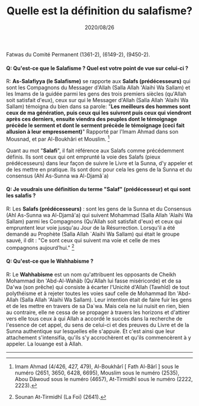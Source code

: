 ﻿---
layout: article
title: "Quelle est la définition du salafisme?"
publisher: "alsalafiyyah@icloud.com"
source: "Fatwas du Comité Permanent (1361-2), (6149-2), (9450-2)"
hijri: Muharram 7, 1442 AH
date: 2020/08/26
permalink: /fr-salafisme/
shaykhs: 
 - Shaykh Abdul-Aziz Bin Baz
 - Shaykh Abdul-Razzaq al-Afify
 - Shaykh Abdullah ibn Ghudayyan
 - Shaykh Abdullah ibn Qa'ud
---

Fatwas du Comité Permanent (1361-2), (6149-2), (9450-2).

#### Q: Qu'est-ce que le Salafisme ? Quel est votre point de vue sur celui-ci ? 

R: **As-Salafiyya (le Salafisme)** se rapporte aux **Salafs (prédécesseurs)** qui sont les Compagnons du Messager d'Allah (Salla Allah 'Alaihi Wa Sallam) et les Imams de la guidée parmi les gens des trois premiers siècles (qu'Allah soit satisfait d'eux), ceux sur qui le Messager d'Allah (Salla Allah 'Alaihi Wa Sallam) témoigna du bien dans sa parole: "**Les meilleurs des hommes sont ceux de ma génération, puis ceux qui les suivront puis ceux qui viendront après ces derniers, ensuite viendra des peuples dont le témoignage précède le serment et dont le serment précède le témoignage (ceci fait allusion à leur empressement)**" Rapporté par l'Imam Ahmad dans son Mousnad, et par Al-Boukhâri et Mouslim. [^1]

Quant au mot "**Salafi**", il fait référence aux Salafs comme précédemment définis. Ils sont ceux qui ont emprunté la voie des Salafs (pieux prédécesseurs) dans leur façon de suivre le Livre et la Sunna, d'y appeler et de les mettre en pratique. Ils sont donc pour cela les gens de la Sunna et du consensus (Ahl As-Sunna wa Al-Djamâ`a) 
#### Q: Je voudrais une définition du terme "Salaf" (prédécesseur) et qui sont les salafis ? 

R: Les **Salafs (prédécesseurs)** : sont les gens de la Sunna et du Consensus (Ahl As-Sunna wa Al-Djamâ'a) qui suivent Mohammad (Salla Allah 'Alaihi Wa Sallam) parmi les Compagnons (Qu'Allah soit satisfait d'eux) et ceux qui empruntent leur voie jusqu'au Jour de la Résurrection. Lorsqu'il a été demandé au Prophète (Salla Allah `Alaihi Wa Sallam) qui était le groupe sauvé, il dit : "Ce sont ceux qui suivent ma voie et celle de mes compagnons aujourd’hui." [^2]

#### Q: Qu'est-ce que le Wahhabisme ?

R: Le **Wahhabisme** est un nom qu'attribuent les opposants de Cheikh Mohammad ibn 'Abd-Al-Wahâb (Qu'Allah lui fasse miséricorde) et de sa Da'wa (son prêche) qui consiste à écarter l'Unicité d'Allah (Tawhîd) de tout polythéisme et à rejeter toutes les voies sauf celle de Mohammad Ibn 'Abd-Allah (Salla Allah 'Alaihi Wa Sallam). Leur intention était de faire fuir les gens et de les mettre en travers de sa Da`wa. Mais cela ne lui nuisit en rien, bien au contraire, elle ne cessa de se propager à travers les horizons et d'attirer vers elle tous ceux à qui Allah a accordé le succès dans la recherche de l'essence de cet appel, du sens de celui-ci et des preuves du Livre et de la Sunna authentique sur lesquelles elle s'appuie. Et c'est ainsi que leur attachement s'intensifia, qu'ils s'y accrochèrent et qu'ils commencèrent à y appeler. La louange est à Allah.

---

[^1]: Imam Ahmad (4/426, 427, 479), Al-Boukhârî [ Fath Al-Bârî ] sous le numéro (2651, 3650, 6428, 6695), Mouslim sous le numéro (2535), Abou Dâwoud sous le numéro (4657), At-Tirmidhî sous le numéro (2222, 2223).
[^2]: Sounan At-Tirmidhî (La Foi) (2641).


